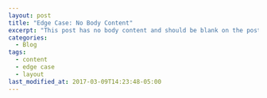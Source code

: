 ```yaml
---
layout: post
title: "Edge Case: No Body Content"
excerpt: "This post has no body content and should be blank on the post's page."
categories:
  - Blog
tags:
  - content
  - edge case
  - layout
last_modified_at: 2017-03-09T14:23:48-05:00
---
```


